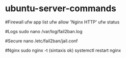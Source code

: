 # ubuntu-server-commands

#Firewall
ufw app list
ufw allow 'Nginx HTTP'
ufw status

#Logs
sudo nano /var/log/fail2ban.log

#Secure
nano /etc/fail2ban/jail.conf

#Nginx
sudo nginx -t (sintaxis ok)
systemctl restart nginx


